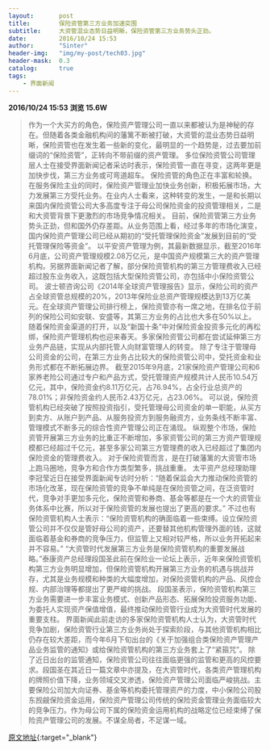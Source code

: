```yaml
---
layout:       post
title:        保险资管第三方业务加速突围
subtitle:     大资管混业态势日益明晰，保险资管第三方业务势头正劲。
date:         2016/10/24 15:53
author:       "Sinter"
header-img:   "img/my-post/tech03.jpg"
header-mask:  0.3
catalog:      true
tags:
    - 界面新闻
---
```


**2016/10/24 15:53**  **浏览 15.6W**

> 作为一个大买方的角色，保险资产管理公司一直以来都被认为是神秘的存在。但随着各类金融机构间的藩篱不断被打破，大资管的混业态势日益明晰，保险资管也在发生着一些新的变化，最明显的一个趋势是，过去要加前缀词的“保险资管”，正转向不带前缀的资产管理。
多位保险资管公司管理层人士在接受界面新闻记者采访时表示，保险资管一直在寻变，这两年更是加快步伐，第三方业务或可弯道超车。
保险资管的角色正在丰富和轮换。在服务保险主业的同时，保险资产管理业加快业务创新，积极拓展市场，大力发展第三方受托业务。在业内人士看来，这种转变的发生，一是和长期以来国内保险资管公司大多高度专注于母公司保险资金的投资管理相关，二是和大资管背景下更激烈的市场竞争情况相关。
目前，保险资管第三方业务势头正劲，但和国外仍存差距。从业务范围上看，经过多年的市场化演变，国内保险资产管理公司已经从期初的“受托管理保险资金”发展到目前的“受托管理保险等资金”。
以平安资产管理为例，其最新数据显示，截至2016年6月底，公司资产管理规模2.08万亿元，是中国资产规模第三大的资产管理机构。另据界面新闻记者了解，部分保险资管机构的第三方管理费收入已经超过股东业务收入，这既包括大型保险资管公司，亦包括中小保险资管公司。
波士顿咨询公司《2014年全球资产管理报告》显示，保险公司的资产占全球资管总规模的20%，2013年保险业总资产管理规模达到13万亿美元。在全球资产管理公司排行榜上，保险资管亦有一席之地，在排名位于前列的保险公司如安联、安盛等，其第三方业务的占比也大多在50%以上。
随着保险资金渠道的打开，以及“新国十条”中对保险资金投资多元化的再松绑，保险资产管理机构也迎来春天。多家保险资管公司都在尝试延伸第三方业务产品链，实现从内部托管人向财富管理人的转变。
除了专注于管理母公司资金的公司，在第三方业务占比较大的保险资管公司中，受托资金和业务形式都在不断拓展边界。
截至2015年9月底，21家保险资产管理公司和6家养老险公司通过专户和产品方式，受托管理资产规模共计人民币10.54万亿元，其中，保险资金约8.11万亿元，占76.94%，占全行业总资产的78.01%；非保险资金约人民币2.43万亿元，占23.06%。
可以说，保险资管机构已经突破了按照投资指引，受托管理母公司资金的单一职能，从买方到卖方、从账户到产品、从服务投资方到服务融资方，业务条线不断丰富、管理模式不断多元的综合性资产管理公司正在涌现。
纵观整个市场，保险资管开展第三方业务的比重正不断增加，多家资管公司的第三方资产管理规模都已经超过千亿元，甚至多家公司第三方管理费的收入已经超过了集团内保险资金的管理费收入。
对于保险资管而言，是在打破藩篱的大资管市场上跑马圈地，竞争方和合作方类型繁多，挑战重重。
太平资产总经理助理李冠莹近日在接受界面新闻专访时分析：“随着保监会大力推动保险资管的市场化改革，现在保险资管的竞争不单纯是在保险资管之间，在泛资管时代，竞争对手更加多元化，保险资管和券商、基金等都是在一个大的资管业务体系中比赛，所以对于保险资管的发展也提出了更高的要求。”
不过也有保险资管机构人士表示：“保险资管机构的确面临着一些束缚。设立保险资管公司并不仅仅是管好母公司的资产，还要替其他机构管理外面的钱，这就面临着基金和券商的竞争压力，但监管上又相对较严格，所以业务开拓起来并不容易。”
“大资管时代发展第三方业务是保险资管机构的重要发展战略。”泰康资产总经理段国圣此前在保险业一论坛上表示，近年来保险资管机构第三方业务明显增加，但保险资管机构开展第三方业务的机遇与挑战并存，尤其是业务规模和种类的大幅度增加，对保险资管机构的产品、风控合规、内部治理等都提出了更严峻的挑战。
段国圣表示，保险资管机构第三方业务需要进一步丰富业务模式、创新产品形态、拓展保险投资服务功能、为委托人实现资产保值增值，最终推动保险资管行业成为大资管时代发展的重要支柱。
界面新闻此前走访的多家保险资管机构人士认为，大资管时代竞争加剧，保险资管行业第三方业务尚处于探索阶段，与其他资管机构相比仍存在较大差距，而今年6月下旬出台的《关于加强组合类保险资产管理产品业务监管的通知》或给保险资管机构的第三方业务套上了“紧箍咒”。
除了近日出台的监管通知，保险资管公司往往面临更强的监管和更高的风控要求。段国圣在其近日一篇文章中亦提及，在大资管时代，各类资产管理机构的牌照价值下降，业务领域交叉渗透，保险资产管理公司面临严峻挑战。主要保险公司加大向证券、基金等机构委托管理资产的力度，中小保险公司股东觊觎保险资金运用，保险资产管理公司传统的保险资金管理业务面临较大的竞争压力。作为母公司下属的保险资金运用机构的战略定位已经束缚了保险资产管理公司的发展。不谋全局者，不足谋一域。


[原文地址](http://www.jiemian.com/article/918064.html){:target="_blank"}


